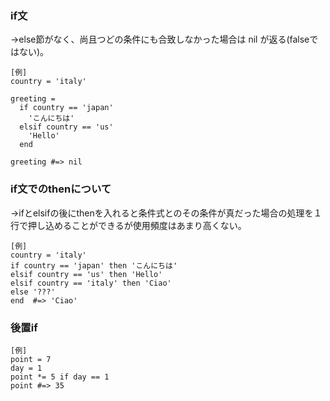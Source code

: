 ### if文
→else節がなく、尚且つどの条件にも合致しなかった場合は nil が返る(falseではない)。
```
[例]
country = 'italy'

greeting =
  if country == 'japan'
    'こんにちは'
  elsif country == 'us'
    'Hello'
  end

greeting #=> nil
```

### if文でのthenについて
→ifとelsifの後にthenを入れると条件式とのその条件が真だった場合の処理を１行で押し込めることができるが使用頻度はあまり高くない。
```
[例]
country = 'italy'
if country == 'japan' then 'こんにちは'
elsif country == 'us' then 'Hello'
elsif country == 'italy' then 'Ciao'
else '???'
end  #=> 'Ciao'
```

### 後置if
```
[例]
point = 7
day = 1
point *= 5 if day == 1
point #=> 35
```
